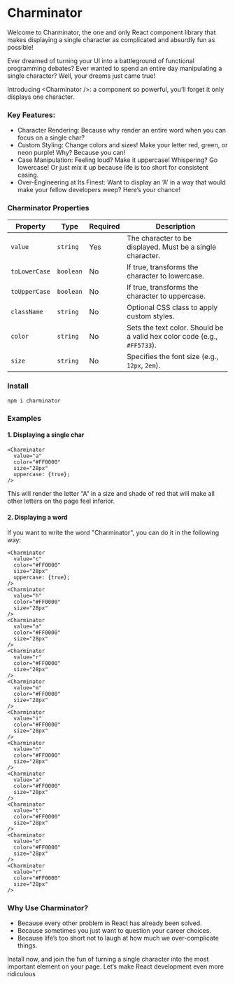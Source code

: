 # Charminator

Welcome to Charminator, the one and only React component library that makes displaying a single character as
complicated and absurdly fun as possible!

Ever dreamed of turning your UI into a battleground of functional programming debates? Ever wanted to spend an entire
day manipulating a single character? Well, your dreams just came true!

Introducing &lt;Charminator /&gt;: a component so powerful, you’ll forget it only displays one character.

### Key Features:

- Character Rendering: Because why render an entire word when you can focus on a single char?
- Custom Styling: Change colors and sizes! Make your letter red, green, or neon purple! Why? Because you can!
- Case Manipulation: Feeling loud? Make it uppercase! Whispering? Go lowercase! Or just mix it up because life is too
  short for consistent casing.
- Over-Engineering at Its Finest: Want to display an ‘A’ in a way that would make your fellow developers weep? Here’s
  your chance!

### Charminator Properties

| Property      | Type      | Required | Description                                                              |
|---------------|-----------|----------|--------------------------------------------------------------------------|
| `value`       | `string`  | Yes      | The character to be displayed. Must be a single character.               |
| `toLowerCase` | `boolean` | No       | If true, transforms the character to lowercase.                          |
| `toUpperCase` | `boolean` | No       | If true, transforms the character to uppercase.                          |
| `className`   | `string`  | No       | Optional CSS class to apply custom styles.                               |
| `color`       | `string`  | No       | Sets the text color. Should be a valid hex color code (e.g., `#FF5733`). |
| `size`        | `string`  | No       | Specifies the font size (e.g., `12px`, `2em`).                           |

### Install

``` shell
npm i charminator
```

### Examples

#### 1. Displaying a single char

``` tsx
<Charminator
  value="a"
  color="#FF0000"
  size="28px"
  uppercase: {true};
/>
```

This will render the letter “A” in a size and shade of red that will make all other letters on the page feel inferior.

#### 2. Displaying a word

If you want to write the word "Charminator", you can do it in the following way:

``` tsx
<Charminator
  value="c"
  color="#FF0000"
  size="28px"
  uppercase: {true};
/>
<Charminator
  value="h"
  color="#FF0000"
  size="28px"
/>
<Charminator
  value="a"
  color="#FF0000"
  size="28px"
/>
<Charminator
  value="r"
  color="#FF0000"
  size="28px"
/>
<Charminator
  value="m"
  color="#FF0000"
  size="28px"
/>
<Charminator
  value="i"
  color="#FF0000"
  size="28px"
/>
<Charminator
  value="n"
  color="#FF0000"
  size="28px"
/>
<Charminator
  value="a"
  color="#FF0000"
  size="28px"
/>
<Charminator
  value="t"
  color="#FF0000"
  size="28px"
/>
<Charminator
  value="o"
  color="#FF0000"
  size="28px"
/>
<Charminator
  value="r"
  color="#FF0000"
  size="28px"
/>
```

### Why Use Charminator?

- Because every other problem in React has already been solved.
- Because sometimes you just want to question your career choices.
- Because life’s too short not to laugh at how much we over-complicate things.

Install now, and join the fun of turning a single character into the most important element on your page. Let’s make
React development even more ridiculous
